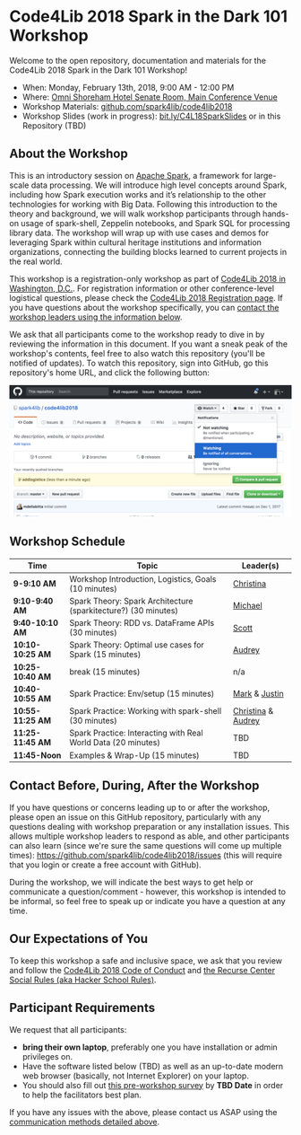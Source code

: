 # Code4Lib 2018 Spark in the Dark 101 Workshop

Welcome to the open repository, documentation and materials for the Code4Lib 2018 Spark in the Dark 101 Workshop!

* When: Monday, February 13th, 2018, 9:00 AM - 12:00 PM
* Where: [Omni Shoreham Hotel Senate Room, Main Conference Venue](http://2018.code4lib.org/general-info/venues/)
* Workshop Materials: [github.com/spark4lib/code4lib2018](https://github.com/spark4lib/code4lib2018)
* Workshop Slides (work in progress): [bit.ly/C4L18SparkSlides](http://bit.ly/C4L18SparkSlides) or in this Repository (TBD)

## About the Workshop

This is an introductory session on [Apache Spark](https://spark.apache.org/), a framework for large-scale data processing. We will introduce high level concepts around Spark, including how Spark execution works and it’s relationship to the other technologies for working with Big Data. Following this introduction to the theory and background, we will walk workshop participants through hands-on usage of spark-shell, Zeppelin notebooks, and Spark SQL for processing library data. The workshop will wrap up with use cases and demos for leveraging Spark within cultural heritage institutions and information organizations, connecting the building blocks learned to current projects in the real world.

This workshop is a registration-only workshop as part of [Code4Lib 2018 in Washington, D.C.](http://2018.code4lib.org/). For registration information or other conference-level logistical questions, please check the [Code4Lib 2018 Registration page](http://2018.code4lib.org/general-info/attend). If you have questions about the workshop specifically, you can [contact the workshop leaders using the information below](#contact-before-during-after-the-workshop).

We ask that all participants come to the workshop ready to dive in by reviewing the information in this document. If you want a sneak peak of the workshop's contents, feel free to also watch this repository (you'll be notified of updates). To watch this repository, sign into GitHub, go this repository's home URL, and click the following button:

![Image of Watching a GitHub Repository Button Dropdown](images/WatchingGHRepo.png)

## Workshop Schedule

Time               | Topic                                                          | Leader(s)
------------------ | -------------------------------------------------------------- | ------------------------------------------
**9-9:10 AM**      | Workshop Introduction, Logistics, Goals (10 minutes)           | [Christina](mailto:cmharlow@stanford.edu)
**9:10-9:40 AM**   | Spark Theory: Spark Architecture (sparkitecture?) (30 minutes) | [Michael](mailto:michael@dp.la)
**9:40-10:10 AM**  | Spark Theory: RDD vs. DataFrame APIs (30 minutes)              | [Scott](mailto:scott@dp.la)
**10:10-10:25 AM** | Spark Theory: Optimal use cases for Spark (15 minutes)         | [Audrey](mailto:audrey@dp.la)
**10:25-10:40 AM** | break (15 minutes)                                             | n/a
**10:40-10:55 AM** | Spark Practice: Env/setup (15 minutes)                         | [Mark](mailto:mb@dp.la) & [Justin](mailto:jcoyne@stanford.edu)
**10:55-11:25 AM** | Spark Practice: Working with spark-shell (30 minutes)          | [Christina](mailto:cmharlow@stanford.edu) & [Audrey](mailto:audrey@dp.la)
**11:25-11:45 AM** | Spark Practice: Interacting with Real World Data (20 minutes)  | TBD
**11:45-Noon**     | Examples & Wrap-Up (15 minutes)                                | TBD

## Contact Before, During, After the Workshop

If you have questions or concerns leading up to or after the workshop, please open an issue on this GitHub repository, particularly with any questions dealing with workshop preparation or any installation issues. This allows multiple workshop leaders to respond as able, and other participants can also learn (since we're sure the same questions will come up multiple times): https://github.com/spark4lib/code4lib2018/issues (this will require that you login or create a free account with GitHub).

During the workshop, we will indicate the best ways to get help or communicate a question/comment - however, this workshop is intended to be informal, so feel free to speak up or indicate you have a question at any time.

## Our Expectations of You

To keep this workshop a safe and inclusive space, we ask that you review and follow the [Code4Lib 2018 Code of Conduct](http://2018.code4lib.org/conduct/) and [the Recurse Center Social Rules (aka Hacker School Rules)](https://www.recurse.com/manual#sub-sec-social-rules).

## Participant Requirements

We request that all participants:
 - **bring their own laptop**, preferably one you have installation or admin privileges on.
 - Have the software listed below (TBD) as well as an up-to-date modern web browser (basically, not Internet Explorer) on your laptop.
 - You should also fill out [this pre-workshop survey]() by **TBD Date** in order to help the facilitators best plan.

If you have any issues with the above, please contact us ASAP using the [communication methods detailed above](#contact-before-during-after-the-workshop).
